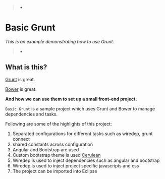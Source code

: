> -
# Basic Grunt
*This is an example demonstrating how to use Grunt.*
>
> -

## What is this?
[Grunt](http://gruntjs.com) is great.

[Bower](http://bower.io) is great.

**And how we can use them to set up a small front-end project.**

`Basic Grunt` is a sample project which uses Grunt and Bower to manage dependencies and tasks.

Following are some of the highlights of this project:
1. Separated configurations for different tasks such as wiredep, grunt connect
2. shared constants across configuration
3. Angular and Bootstrap are used
4. Custom bootstrap theme is used [Cerulean](http://bootswatch.com)
5. Wiredep is used to inject dependencies such as angular and bootstrap
6. Wiredep is used to inject project specific javascripts and css
7. The project can be imported into Eclipse
